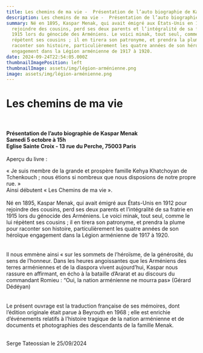 ```yaml
---
title: Les chemins de ma vie -  Présentation de l’auto biographie de Kaspar Mena
description: Les chemins de ma vie -  Présentation de l’auto biographie de Kaspar Menak
summary: Né en 1895, Kaspar Menak, qui avait émigré aux États-Unis en 1912 pour
  rejoindre des cousins, perd ses deux parents et l’intégralité de sa fratrie en
  1915 lors du génocide des Arméniens. Le voici minak, tout seul, comme le lui
  répètent ses cousins ; il en tirera son patronyme, et prendra la plume pour
  raconter son histoire, particulièrement les quatre années de son héroïque
  engagement dans la Légion arménienne de 1917 à 1920.
date: 2024-09-24T22:54:05.000Z
thumbnailImagePosition: left
thumbnailImage: assets/img/légion-arménienne.png
image: assets/img/légion-arménienne.png
---
```

# Les chemins de ma vie

\
\
**Présentation de l’auto biographie de Kaspar Menak\
Samedi 5 octobre à 15h\
Eglise Sainte Croix - 13 rue du Perche, 75003 Paris**\
\
Aperçu du livre :

« Je suis membre de la grande et prospère famille Kehya Khatchoyan de Tchenkouch ; nous étions si nombreux que nous disposions de notre propre rue. »\
Ainsi débutent « Les Chemins de ma vie ».\
\
Né en 1895, Kaspar Menak, qui avait émigré aux États-Unis en 1912 pour rejoindre des cousins, perd ses deux parents et l’intégralité de sa fratrie en 1915 lors du génocide des Arméniens. Le voici minak, tout seul, comme le lui répètent ses cousins ; il en tirera son patronyme, et prendra la plume pour raconter son histoire, particulièrement les quatre années de son héroïque engagement dans la Légion arménienne de 1917 à 1920.\
\
\
ll nous emmène ainsi « sur les sommets de l’héroïsme, de la générosité, du sens de l’honneur. Dans les heures angoissantes que les Arméniens des terres arméniennes et de la diaspora vivent aujourd’hui, Kaspar nous rassure en affirmant, en écho à la bataille d’Ararat et au discours du commandant Romieu : “Oui, la nation arménienne ne mourra pas» (Gérard Dédéyan)\
\
\
Le présent ouvrage est la traduction française de ses mémoires, dont l’édition originale était parue à Beyrouth en 1968 ; elle est enrichie d’événements relatifs à l’histoire tragique de la nation arménienne et de documents et photographies des descendants de la famille Menak.

\
Serge Tateossian le 25/09/2024